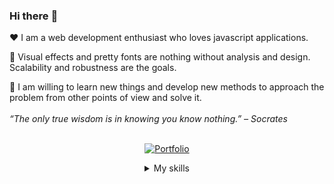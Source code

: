 ###  Hi there :wave:

:heart: I am a web development enthusiast who loves javascript applications.

:triangular_ruler: Visual effects and pretty fonts are nothing without analysis and design. Scalability and robustness are the goals.

:closed_book: I am willing to learn new things and develop new methods to approach the problem from other points of view and solve it.
<br><br>
*“The only true wisdom is in knowing you know nothing.” – Socrates*
<br><br>

<p align="center">
	<a href="https://thiagopereiraufv.github.io/" target="_blank">
		<img alt="Portfolio" src="https://img.shields.io/static/v1?style=for-the-badge&label=Portfolio&message=Thiago%20Pereira&color=orange"/>
	</a>
</p>

<details>
<summary align="center">My skills</summary>

**:clipboard: Language skills**

<p align="center">
	<img alt="JavaScript" src="https://img.shields.io/badge/javascript%20-%23323330.svg?&style=for-the-badge&logo=javascript&logoColor=%23F7DF1E"/>
	<img alt="TypeScript" src="https://img.shields.io/badge/typescript%20-%23007ACC.svg?&style=for-the-badge&logo=typescript&logoColor=white"/>
	<img alt="PHP" src="https://img.shields.io/badge/php-%23777BB4.svg?&style=for-the-badge&logo=php&logoColor=white"/>
	<img alt="C++" src="https://img.shields.io/badge/c++%20-%2300599C.svg?&style=for-the-badge&logo=c%2B%2B&ogoColor=white"/>
	<img alt="Python" src="https://img.shields.io/badge/python%20-%2314354C.svg?&style=for-the-badge&logo=python&logoColor=white"/>
	<img alt="Java" src="https://img.shields.io/badge/java-%23ED8B00.svg?&style=for-the-badge&logo=java&logoColor=white"/>
</p>


**:computer: Frontend skills**

<p align="center">
	<img alt="HTML5" src="https://img.shields.io/badge/html5%20-%23E34F26.svg?&style=for-the-badge&logo=html5&logoColor=white"/>
	<img alt="CSS3" src="https://img.shields.io/badge/css3%20-%231572B6.svg?&style=for-the-badge&logo=css3&logoColor=white"/>
	<img alt="React" src="https://img.shields.io/badge/react%20-%2320232a.svg?&style=for-the-badge&logo=react&logoColor=%2361DAFB"/>
	<img alt="Next JS" src="https://img.shields.io/badge/next%20js%20-%23000000.svg?&style=for-the-badge&logo=next.js&logoColor=white"/>
	<img alt="Vue.js" src="https://img.shields.io/badge/vuejs%20-%2335495e.svg?&style=for-the-badge&logo=vue.js&logoColor=%234FC08D"/>
	<img alt="NuxtJS" src="https://img.shields.io/badge/Nuxt-002E3B?style=for-the-badge&logo=nuxtdotjs&logoColor=#00DC82"/>
	<img alt="Bootstrap" src="https://img.shields.io/badge/bootstrap%20-%23563D7C.svg?&style=for-the-badge&logo=bootstrap&logoColor=white"/>
	<img alt="Vuetify" src="https://img.shields.io/badge/Vuetify-1867C0?style=for-the-badge&logo=vuetify&logoColor=AEDDFF"/>
	<img alt="MUI" src="https://img.shields.io/badge/MUI-%230081CB.svg?style=for-the-badge&logo=mui&logoColor=white"/>
	<img alt="TailwindCSS" src="https://img.shields.io/badge/tailwindcss-%2338B2AC.svg?style=for-the-badge&logo=tailwind-css&logoColor=white"/>
	<img alt="WordPress" src="https://img.shields.io/badge/WordPress%20-%23117AC9.svg?&style=for-the-badge&logo=WordPress&logoColor=white"/>
</p>


**:floppy_disk: Backend/DB skills**

<p align="center">
	<img alt="NodeJS" src="https://img.shields.io/badge/node.js%20-%2343853D.svg?&style=for-the-badge&logo=node.js&logoColor=white"/>
	<img alt="Express.js" src="https://img.shields.io/badge/express.js-%23404d59.svg?style=for-the-badge&logo=express&logoColor=%2361DAFB"/>
	<img alt="NestJS" src="https://img.shields.io/badge/nestjs-%23E0234E.svg?style=for-the-badge&logo=nestjs&logoColor=white"/>
	<img alt="Strapi" src="https://img.shields.io/badge/strapi%20-%232E7EEA.svg?&style=for-the-badge&logo=strapi&logoColor=white" />
	<img alt="Django" src="https://img.shields.io/badge/django-%23092E20.svg?style=for-the-badge&logo=django&logoColor=white" />
	<img alt="MongoDB" src ="https://img.shields.io/badge/MongoDB-%234ea94b.svg?&style=for-the-badge&logo=mongodb&logoColor=white"/>
	<img alt="MySQL" src="https://img.shields.io/badge/mysql-%2300f.svg?&style=for-the-badge&logo=mysql&logoColor=white"/>
	<img alt="SQLite" src ="https://img.shields.io/badge/sqlite-%2307405e.svg?&style=for-the-badge&logo=sqlite&logoColor=white"/>
	<img alt="Oracle" src ="https://img.shields.io/badge/oracle%20-%23F00000.svg?&style=for-the-badge&logo=oracle&logoColor=white"/>
</p>


**:cloud: Hosting skills**

<p align="center">
	<img alt="DigitalOcean" src="https://img.shields.io/badge/DigitalOcean-%230167ff.svg?style=for-the-badge&logo=digitalOcean&logoColor=white"/>
	<img alt="Firebase" src="https://img.shields.io/badge/firebase-%23039BE5.svg?style=for-the-badge&logo=firebase"/>
	<img alt="Heroku" src="https://img.shields.io/badge/heroku-%23430098.svg?style=for-the-badge&logo=heroku&logoColor=white"/>
	<img alt="Netlify" src="https://img.shields.io/badge/netlify-%23000000.svg?style=for-the-badge&logo=netlify&logoColor=#00C7B7"/>
</p>


**:hammer: Tools skills**

<p align="center">
	<img alt="Insomnia" src="https://img.shields.io/badge/Insomnia-black?style=for-the-badge&logo=insomnia&logoColor=5849BE"/>
	<img alt="Visual Studio Code" src="https://img.shields.io/badge/Visual%20Studio%20Code-0078d7.svg?style=for-the-badge&logo=visual-studio-code&logoColor=white"/>
</p>


**:books: Extra skills**

<p align="center">
	<img alt="Yarn" src="https://img.shields.io/badge/yarn-%232C8EBB.svg?style=for-the-badge&logo=yarn&logoColor=white"/>
	<img alt="NPM" src="https://img.shields.io/badge/NPM-%23000000.svg?style=for-the-badge&logo=npm&logoColor=white"/>
	<img alt="OpenGL" src="https://img.shields.io/badge/OpenGL-%23FFFFFF.svg?style=for-the-badge&logo=opengl"/>
	<img alt="Socket.io" src="https://img.shields.io/badge/Socket.io-black?style=for-the-badge&logo=socket.io&badgeColor=010101"/>
	<img alt="JWT" src="https://img.shields.io/badge/JWT-black?style=for-the-badge&logo=JSON%20web%20tokens"/>
	<img alt="Linux" src="https://img.shields.io/badge/Linux-FCC624?style=for-the-badge&logo=linux&logoColor=black"/>
	<img alt="Windows" src="https://img.shields.io/badge/Windows-0078D6?style=for-the-badge&logo=windows&logoColor=white"/>
</p>

**:chart_with_upwards_trend: My profile statistics**
<p align="center">
<a href="https://github.com/ThiagoPereiraUFV">
  <img height="180em" src="http://github-readme-streak-stats.herokuapp.com?user=ThiagoPereiraUFV&theme=algolia"/>
  <img height="180em" src="https://github-readme-stats-eight-theta.vercel.app/api/top-langs/?username=ThiagoPereiraUFV&layout=compact&langs_count=8&theme=algolia"/>
  <img height="180em" src="https://github-readme-stats-eight-theta.vercel.app/api?username=ThiagoPereiraUFV&show_icons=true&theme=algolia&count_private=true"/>
</a>
</p>
</details>
